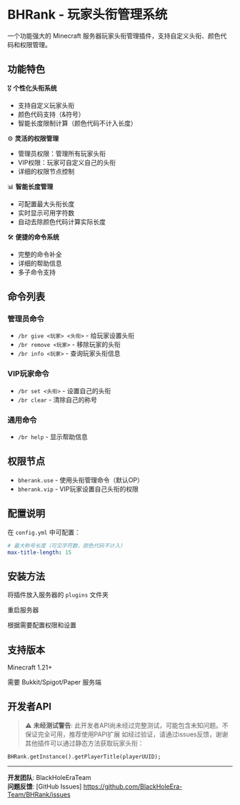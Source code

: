 # BHRank - 玩家头衔管理系统

一个功能强大的 Minecraft 服务器玩家头衔管理插件，支持自定义头衔、颜色代码和权限管理。

## 功能特色

🎖️ **个性化头衔系统**
- 支持自定义玩家头衔
- 颜色代码支持（&符号）
- 智能长度限制计算（颜色代码不计入长度）

⚙️ **灵活的权限管理**
- 管理员权限：管理所有玩家头衔
- VIP权限：玩家可自定义自己的头衔
- 详细的权限节点控制

📊 **智能长度管理**
- 可配置最大头衔长度
- 实时显示可用字符数
- 自动去除颜色代码计算实际长度

🛠️ **便捷的命令系统**
- 完整的命令补全
- 详细的帮助信息
- 多子命令支持

## 命令列表

### 管理员命令
- `/br give <玩家> <头衔>` - 给玩家设置头衔
- `/br remove <玩家>` - 移除玩家的头衔  
- `/br info <玩家>` - 查询玩家头衔信息

### VIP玩家命令
- `/br set <头衔>` - 设置自己的头衔
- `/br clear` - 清除自己的称号

### 通用命令
- `/br help` - 显示帮助信息

## 权限节点

- `bherank.use` - 使用头衔管理命令（默认OP）
- `bherank.vip` - VIP玩家设置自己头衔的权限

## 配置说明

在 `config.yml` 中可配置：
```yaml
# 最大称号长度（可见字符数，颜色代码不计入）
max-title-length: 15
```

## 安装方法
将插件放入服务器的 `plugins` 文件夹

重启服务器

根据需要配置权限和设置

## 支持版本
Minecraft 1.21+

需要 Bukkit/Spigot/Paper 服务端

## 开发者API
> ⚠️ **未经测试警告**: 此开发者API尚未经过完整测试，可能包含未知问题。不保证完全可用，推荐使用PAPI扩展
> 如经过验证，请通过issues反馈，谢谢
其他插件可以通过静态方法获取玩家头衔：
```
BHRank.getInstance().getPlayerTitle(playerUUID);
```


---

**开发团队**: BlackHoleEraTeam  
**问题反馈**: [GitHub Issues] https://github.com/BlackHoleEra-Team/BHRank/issues
